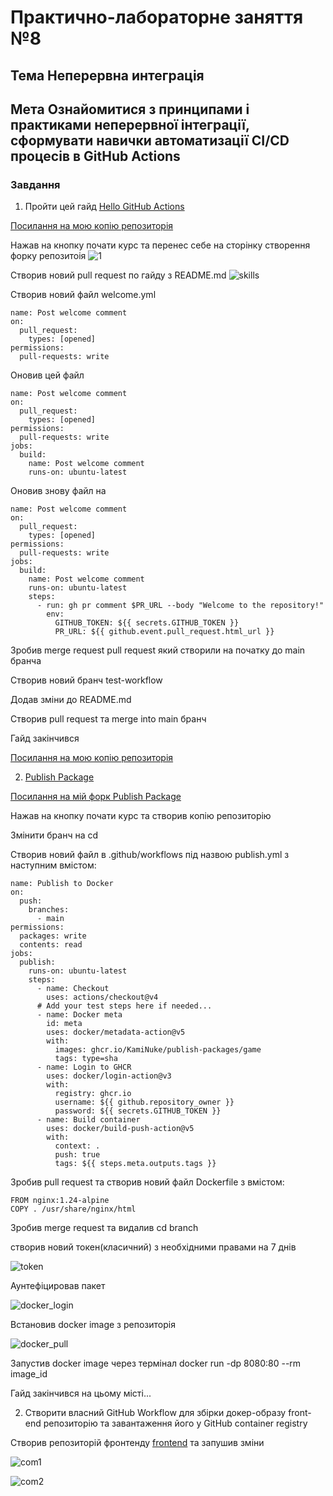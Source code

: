 # Практично-лабораторне заняття №8
## Тема Неперервна интеграція
## Мета Ознайомитися з принципами і практиками неперервної інтеграції, сформувати навички автоматизації CI/CD процесів в GitHub Actions

### Завдання

1. Пройти цей гайд [Hello GitHub Actions](https://github.com/skills/hello-github-actions?tab=readme-ov-file)

[Посилання на мою копію репозиторія](https://github.com/KamiNuke/skills-hello-github-actions)

Нажав на кнопку почати курс та перенес себе на сторінку створення форку репозитоія
![1](./screenshots/new_repo.png)

Створив новий pull request по гайду з README.md
![skills](./screenshots/skill_actions1.png)

Створив новий файл welcome.yml
```
name: Post welcome comment
on:
  pull_request:
    types: [opened]
permissions:
  pull-requests: write
```

Оновив цей файл
```
name: Post welcome comment
on:
  pull_request:
    types: [opened]
permissions:
  pull-requests: write
jobs:
  build:
    name: Post welcome comment
    runs-on: ubuntu-latest
```

Оновив знову файл на
```
name: Post welcome comment
on:
  pull_request:
    types: [opened]
permissions:
  pull-requests: write
jobs:
  build:
    name: Post welcome comment
    runs-on: ubuntu-latest
    steps:
      - run: gh pr comment $PR_URL --body "Welcome to the repository!"
        env:
          GITHUB_TOKEN: ${{ secrets.GITHUB_TOKEN }}
          PR_URL: ${{ github.event.pull_request.html_url }}
```

Зробив merge request pull request який створили на початку до main бранча

Створив новий бранч test-workflow

Додав зміни до README.md

Створив pull request та merge into main бранч

Гайд закінчився

[Посилання на мою копію репозиторія](https://github.com/KamiNuke/skills-hello-github-actions)

2. [Publish Package](https://github.com/skills/publish-packages)

[Посилання на мій форк Publish Package](https://github.com/KamiNuke/skills-publish-packages)

Нажав на кнопку почати курс та створив копію репозиторію

Змінити бранч на cd

Створив новий файл в .github/workflows під назвою publish.yml з наступним вмістом:
```
name: Publish to Docker
on:
  push:
    branches:
      - main
permissions:
  packages: write
  contents: read
jobs:
  publish:
    runs-on: ubuntu-latest
    steps:
      - name: Checkout
        uses: actions/checkout@v4
      # Add your test steps here if needed...
      - name: Docker meta
        id: meta
        uses: docker/metadata-action@v5
        with:
          images: ghcr.io/KamiNuke/publish-packages/game
          tags: type=sha
      - name: Login to GHCR
        uses: docker/login-action@v3
        with:
          registry: ghcr.io
          username: ${{ github.repository_owner }}
          password: ${{ secrets.GITHUB_TOKEN }}
      - name: Build container
        uses: docker/build-push-action@v5
        with:
          context: .
          push: true
          tags: ${{ steps.meta.outputs.tags }}
```

Зробив pull request та створив новий файл Dockerfile з вмістом:
```
FROM nginx:1.24-alpine
COPY . /usr/share/nginx/html
```

Зробив merge request та видалив cd branch

створив новий токен(класичний) з необхідними правами на 7 днів

![token](./screenshots/token.png)

Аунтефіцировав пакет

![docker_login](./screenshots/docker_login.png)

Встановив docker image з репозиторія

![docker_pull](./screenshots/docker_pull.png)

Запустив docker image через термінал docker run -dp 8080:80 --rm image_id

Гайд закінчився на цьому місті...

2. Створити власний GitHub Workflow для збірки докер-образу front-end
репозиторію та завантаження його у GitHub container registry

Створив репозиторій фронтенду [frontend](https://github.com/KamiNuke/kpz-front) та запушив зміни

![com1](./screenshots/firstcommit.png)

![com2](./screenshots/firstcommit1.png)


